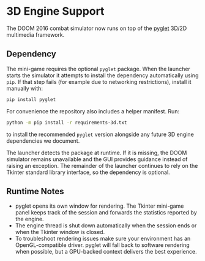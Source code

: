 # 3D Engine Support

The DOOM 2016 combat simulator now runs on top of the [pyglet](https://pyglet.org/) 3D/2D multimedia framework.

## Dependency

The mini-game requires the optional `pyglet` package. When the launcher starts
the simulator it attempts to install the dependency automatically using `pip`.
If that step fails (for example due to networking restrictions), install it
manually with:

```bash
pip install pyglet
```

For convenience the repository also includes a helper manifest. Run:

```bash
python -m pip install -r requirements-3d.txt
```

to install the recommended `pyglet` version alongside any future 3D engine
dependencies we document.

The launcher detects the package at runtime. If it is missing, the DOOM simulator remains unavailable and the GUI provides guidance instead of raising an exception. The remainder of the launcher continues to rely on the Tkinter standard library interface, so the dependency is optional.

## Runtime Notes

* pyglet opens its own window for rendering. The Tkinter mini-game panel keeps track of the session and forwards the statistics reported by the engine.
* The engine thread is shut down automatically when the session ends or when the Tkinter window is closed.
* To troubleshoot rendering issues make sure your environment has an OpenGL-compatible driver. pyglet will fall back to software rendering when possible, but a GPU-backed context delivers the best experience.
